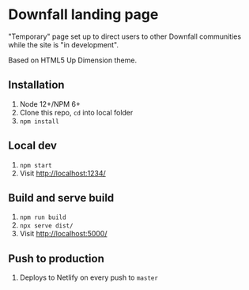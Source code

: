 # Downfall landing page

"Temporary" page set up to direct users to other Downfall communities while the site is "in development".

Based on HTML5 Up Dimension theme.

## Installation

1. Node 12+/NPM 6+
1. Clone this repo, `cd` into local folder
1. `npm install`

## Local dev

1. `npm start`
1. Visit [http://localhost:1234/](http://localhost:1234/)

## Build and serve build

1. `npm run build`
1. `npx serve dist/`
1. Visit [http://localhost:5000/](http://localhost:5000/)

## Push to production

1. Deploys to Netlify on every push to `master`
